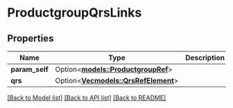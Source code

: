 # ProductgroupQrsLinks

## Properties

Name | Type | Description | Notes
------------ | ------------- | ------------- | -------------
**param_self** | Option<[**models::ProductgroupRef**](ProductgroupRef.md)> |  | [optional]
**qrs** | Option<[**Vec<models::QrsRefElement>**](QrsRefElement.md)> |  | [optional]

[[Back to Model list]](../README.md#documentation-for-models) [[Back to API list]](../README.md#documentation-for-api-endpoints) [[Back to README]](../README.md)


